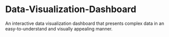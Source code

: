 # Data-Visualization-Dashboard
An interactive data visualization dashboard that presents complex data in an easy-to-understand and visually appealing manner.
